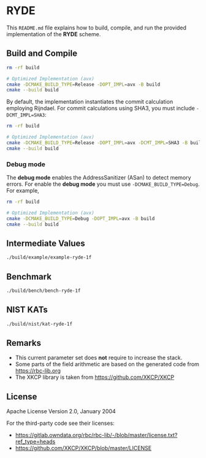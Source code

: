 # RYDE

This `README.md` file explains how to build, compile, and run the provided implementation of the **RYDE** scheme.

## Build and Compile

```bash
rm -rf build

# Optimized Implementation (avx)
cmake -DCMAKE_BUILD_TYPE=Release -DOPT_IMPL=avx -B build
cmake --build build
```

By default, the implementation instantiates the commit calculation employing Rijndael. For commit calculations using SHA3, you must include `-DCMT_IMPL=SHA3`:

```bash
rm -rf build

# Optimized Implementation (avx)
cmake -DCMAKE_BUILD_TYPE=Release -DOPT_IMPL=avx -DCMT_IMPL=SHA3 -B build
cmake --build build
```

### Debug mode

The **debug mode** enables the AddressSanitizer (ASan) to detect memory errors.
For enable the **debug mode** you must use `-DCMAKE_BUILD_TYPE=Debug`. For example,

```bash
rm -rf build

# Optimized Implementation (avx)
cmake -DCMAKE_BUILD_TYPE=Debug -DOPT_IMPL=avx -B build
cmake --build build
```

## Intermediate Values

```bash
./build/example/example-ryde-1f
```

## Benchmark

```bash
./build/bench/bench-ryde-1f
```

## NIST KATs

```bash
./build/nist/kat-ryde-1f
```

## Remarks

* This current parameter set does **not** require to increase the stack.
* Some parts of the field arithmetic are based on the generated code from https://rbc-lib.org
* The XKCP library is taken from https://github.com/XKCP/XKCP

## License

Apache License Version 2.0, January 2004

For the third-party code see their licenses:

* https://gitlab.owndata.org/rbc/rbc-lib/-/blob/master/license.txt?ref_type=heads
* https://github.com/XKCP/XKCP/blob/master/LICENSE
